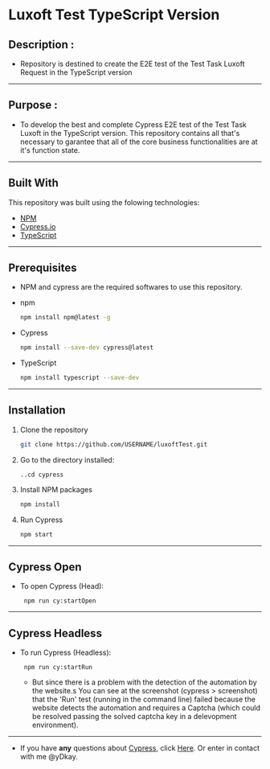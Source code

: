 # **Luxoft Test TypeScript Version**

## **Description** :

- Repository is destined to create the E2E test of the Test Task Luxoft Request in the TypeScript version

---

## **Purpose** :

- To develop the best and complete Cypress E2E test of the Test Task Luxoft in the TypeScript version. This repository contains all that's necessary to garantee that all of the core business functionalities are at it's function state.

---

## **Built With**

This repository was built using the folowing technologies:

- [NPM](https://www.npmjs.com/)
- [Cypress.io](https://www.cypress.io/)
- [TypeScript](https://www.typescriptlang.org/)

---

## **Prerequisites**

- NPM and cypress are the required softwares to use this repository.

- npm
  ```sh
  npm install npm@latest -g
  ```
- Cypress

  ```sh
  npm install --save-dev cypress@latest
  ```

- TypeScript

  ```sh
  npm install typescript --save-dev
  ```

---

## **Installation**

1. Clone the repository
   ```sh
   git clone https://github.com/USERNAME/luxoftTest.git
   ```
2. Go to the directory installed:

   ```
   ..cd cypress
   ```

3. Install NPM packages
   ```sh
   npm install
   ```
4. Run Cypress
   ```sh
   npm start
   ```

---

## **Cypress Open**

- To open Cypress (Head):

  ```
   npm run cy:startOpen
  ```

---

## **Cypress Headless**

- To run Cypress (Headless):

  ```
   npm run cy:startRun
  ```

  - But since there is a problem with the detection of the automation by the website.s You can see at the screenshot (cypress > screenshot) that the 'Run' test (running in the command line) failed because the website detects the automation and requires a Captcha (which could be resolved passing the solved captcha key in a delevopment environment).

---

- If you have **any** questions about [Cypress](https://www.cypress.io/), click [Here](https://docs.cypress.io/guides/getting-started/installing-cypress#System-requirements). Or enter in contact with me @yDkay.
